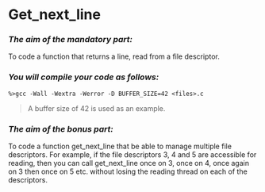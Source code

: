 # Get_next_line
### ***The aim of the mandatory part:*** 
To code a function that returns a line, read from a file descriptor.
### ***You will compile your code as follows:***
```
%>gcc -Wall -Wextra -Werror -D BUFFER_SIZE=42 <files>.c
```
>A buffer size of 42 is used as an example.
### ***The aim of the bonus part:*** 
To code a function get_next_line that be able to manage multiple file descriptors. For
example, if the file descriptors 3, 4 and 5 are accessible for reading, then you can
call get_next_line once on 3, once on 4, once again on 3 then once on 5 etc.
without losing the reading thread on each of the descriptors.
